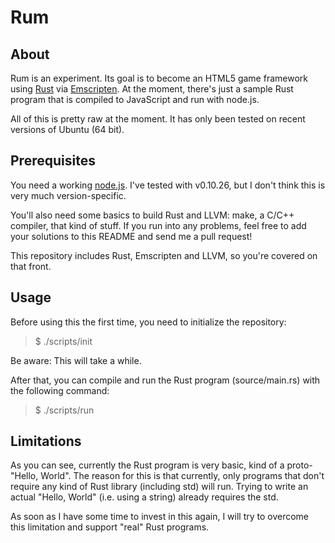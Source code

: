 # Rum

## About

Rum is an experiment. Its goal is to become an HTML5 game framework using
[Rust](http://rust-lang.org) via [Emscripten](http://emscripten.org). At the
moment, there's just a sample Rust program that is compiled to JavaScript and
run with node.js.

All of this is pretty raw at the moment. It has only been tested on recent
versions of Ubuntu (64 bit).


## Prerequisites

You need a working [node.js](http://nodejs.org). I've tested with v0.10.26, but
I don't think this is very much version-specific.

You'll also need some basics to build Rust and LLVM: make, a C/C++ compiler,
that kind of stuff. If you run into any problems, feel free to add your
solutions to this README and send me a pull request!

This repository includes Rust, Emscripten and LLVM, so you're covered on that
front.


## Usage

Before using this the first time, you need to initialize the repository:

> $ ./scripts/init

Be aware: This will take a while.

After that, you can compile and run the Rust program (source/main.rs) with the
following command:

> $ ./scripts/run


## Limitations

As you can see, currently the Rust program is very basic, kind of a
proto-"Hello, World". The reason for this is that currently, only programs that
don't require any kind of Rust library (including std) will run. Trying to write
an actual "Hello, World" (i.e. using a string) already requires the std.

As soon as I have some time to invest in this again, I will try to overcome this
limitation and support "real" Rust programs.
